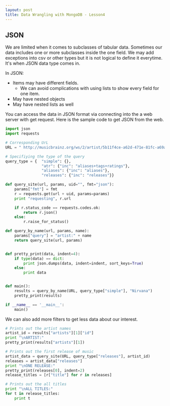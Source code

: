 ```yaml
---
layout: post
title: Data Wrangling with MongoDB - Lesson4
---
```


## JSON
We are limited when it comes to subclasses of tabular data. Sometimes our data includes one or more subclasses inside the one field. We may add exceptions into csv or other types but it is not logical to define it everytime. It's when JSON data type comes in. 

In JSON:

 - Items may have different fields.
 	- We can avoid complications with using lists to show every field for one item.
 - May have nested objects
 - May have nested lists as well

You can access the data in JSON format via connecting into the a web server with get request. Here is the sample code to get JSON from the web.

```Python 
import json
import requests

# Corresponding UrL
URL = " http://musicbrainz.org/ws/2/artist/5b11f4ce-a62d-471e-81fc-a69a8278c7da?inc=aliases&fmt=json"

# Specifiying the type of the query
query_type = {  "simple": {},
                "atr": {"inc": "aliases+tags+ratings"},
                "aliases": {"inc": "aliases"},
                "releases": {"inc": "releases"}}

def query_site(url, params, uid="", fmt="json"):
    params["fmt"] = fmt
    r = requests.get(url + uid, params=params)
    print "requesting", r.url

    if r.status_code == requests.codes.ok:
        return r.json()
    else:
        r.raise_for_status()

def query_by_name(url, params, name):
    params["query"] = "artist:" + name
    return query_site(url, params)


def pretty_print(data, indent=4):
    if type(data) == dict:
        print json.dumps(data, indent=indent, sort_keys=True)
    else:
        print data


def main():
    results = query_by_name(URL, query_type["simple"], "Nirvana")
    pretty_print(results)

if __name__ == '__main__':
    main()
```

We can also add more filters to get less data about our interest.

```Python
# Prints out the artist names
artist_id = results["artists"][1]["id"]
print "\nARTIST:"
pretty_print(results["artists"][1])

# Prints out the first release of music
artist_data = query_site(URL, query_type["releases"], artist_id)
releases = artist_data["releases"]
print "\nONE RELEASE:"
pretty_print(releases[0], indent=2)
release_titles = [r["title"] for r in releases]

# Prints out the all titles
print "\nALL TITLES:"
for t in release_titles:
    print t

```